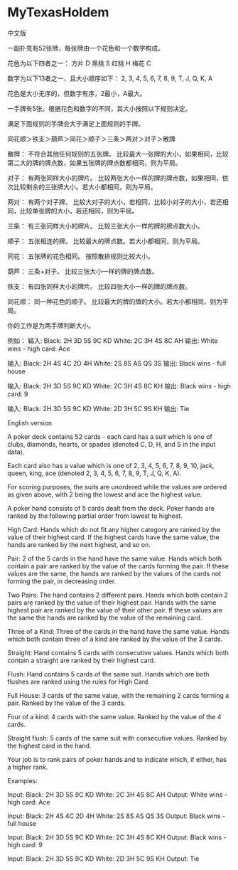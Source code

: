 # MyTexasHoldem

中文版

一副扑克有52张牌，每张牌由一个花色和一个数字构成。

花色为以下四者之一：
方片 D
黑桃 S
红桃 H
梅花 C

数字为以下13者之一，且大小顺序如下：
2, 3, 4, 5, 6, 7, 8, 9, T, J, Q, K, A

花色是大小无序的，但数字有序，2最小，A最大。

一手牌有5张。根据花色和数字的不同，其大小按照以下规则决定。

满足下面规则的手牌会大于满足上面规则的手牌。

同花顺＞铁支＞葫芦＞同花＞顺子＞三条＞两对＞对子＞散牌

散牌：
不符合其他任何规则的五张牌。 比较最大一张牌的大小，如果相同，比较第二大的牌的牌点数，如果五张牌的牌点数都相同，则为平局。

对子：
有两张同样大小的牌片。 比较两张大小一样的牌的牌点数，如果相同，依次比较剩余的三张牌大小。若大小都相同，则为平局。

两对：
有两个对子牌。 比较大对子的大小，若相同，比较小对子的大小，若还相同，比较单张牌的大小，若还相同，则为平局。

三条：
有三张同样大小的牌片。 比较三张大小一样的牌的牌点数大小。

顺子：
五张相连的牌。 比较最大的牌点数。若大小都相同，则为平局。

同花：
五张牌的花色相同。 按照散排规则比较大小。

葫芦：
三条+对子。 比较三张大小一样的牌的牌点数。

铁支：
有四张同样大小的牌片。 比较四张大小一样的牌的牌点数。

同花顺：
同一种花色的顺子。 比较最大的牌的牌的大小。若大小都相同，则为平局。

你的工作是为两手牌判断大小。

例如：
输入: Black: 2H 3D 5S 9C KD White: 2C 3H 4S 8C AH 输出: White wins - high card: Ace

输入: Black: 2H 4S 4C 2D 4H White: 2S 8S AS QS 3S 输出: Black wins - full house

输入: Black: 2H 3D 5S 9C KD White: 2C 3H 4S 8C KH 输出: Black wins - high card: 9

输入: Black: 2H 3D 5S 9C KD White: 2D 3H 5C 9S KH 输出: Tie

English version

A poker deck contains 52 cards - each card has a suit which is one of clubs, diamonds, hearts, or spades (denoted C, D, H, and S in the input data).

Each card also has a value which is one of 2, 3, 4, 5, 6, 7, 8, 9, 10, jack, queen, king, ace (denoted 2, 3, 4, 5, 6, 7, 8, 9, T, J, Q, K, A).

For scoring purposes, the suits are unordered while the values are ordered as given above, with 2 being the lowest and ace the highest value.

A poker hand consists of 5 cards dealt from the deck. Poker hands are ranked by the following partial order from lowest to highest.

High Card: Hands which do not fit any higher category are ranked by the value of their highest card. If the highest cards have the same value, the hands are ranked by the next highest, and so on.

Pair: 2 of the 5 cards in the hand have the same value. Hands which both contain a pair are ranked by the value of the cards forming the pair. If these values are the same, the hands are ranked by the values of the cards not forming the pair, in decreasing order.

Two Pairs: The hand contains 2 different pairs. Hands which both contain 2 pairs are ranked by the value of their highest pair. Hands with the same highest pair are ranked by the value of their other pair. If these values are the same the hands are ranked by the value of the remaining card.

Three of a Kind: Three of the cards in the hand have the same value. Hands which both contain three of a kind are ranked by the value of the 3 cards.

Straight: Hand contains 5 cards with consecutive values. Hands which both contain a straight are ranked by their highest card.

Flush: Hand contains 5 cards of the same suit. Hands which are both flushes are ranked using the rules for High Card.

Full House: 3 cards of the same value, with the remaining 2 cards forming a pair. Ranked by the value of the 3 cards.

Four of a kind: 4 cards with the same value. Ranked by the value of the 4 cards.

Straight flush: 5 cards of the same suit with consecutive values. Ranked by the highest card in the hand.

Your job is to rank pairs of poker hands and to indicate which, if either, has a higher rank.

Examples:

Input: Black: 2H 3D 5S 9C KD White: 2C 3H 4S 8C AH Output: White wins - high card: Ace

Input: Black: 2H 4S 4C 2D 4H White: 2S 8S AS QS 3S Output: Black wins - full house

Input: Black: 2H 3D 5S 9C KD White: 2C 3H 4S 8C KH Output: Black wins - high card: 9

Input: Black: 2H 3D 5S 9C KD White: 2D 3H 5C 9S KH Output: Tie

